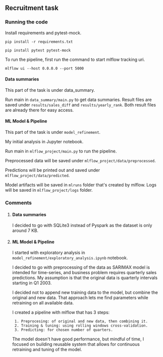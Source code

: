 ## Recruitment task

### Running the code

Install requirements and pytest-mock.

``pip install -r requirements.txt``

``pip install pytest pytest-mock``

To run the pipeline, first run the command to start mlflow tracking uri.

``mlflow ui --host 0.0.0.0 --port 5000``
#### Data summaries



This part of the task is under data_summary.

Run main in ``data_summary/main.py`` to get data summaries.
Result files are saved under ``results/sales_diff`` and ``results/yearly_rank``.
Both result files are already there for easy access.


#### ML Model & Pipeline

This part of the task is under ``model_refinement``.

My initial analysis in Jupyter notebook.

Run main in ``mlflow_project/main.py`` to run the pipeline.

Preprocessed data will be saved under ``mlflow_project/data/preprocessed``.

Predictions will be printed out and saved under ``mlflow_project/data/predicted``.

Model artifacts will be saved in ``mlruns`` folder that's created by mlflow.
Logs will be saved in ``mlflow_project/logs`` folder.


### Comments
1. #### Data summaries

    I decided to go with SQLite3 instead of Pyspark as the dataset is only around 7 KB.

2. #### ML Model & Pipeline

    I started with exploratory analysis in ``model_refinement/exploratory_analysis.ipynb`` notebook.
    
    I decided to go with preprocessing of the data as SARIMAX model is intended for time-series, and business 
    problem requires quarterly sales predictions. My assumption is that the original data is quarterly intervals starting in Q1 2003.
    
    I decided not to append new training data to the model, but combine the original and new data.
    That approach lets me find parameters while retraining on all available data.
    
    I created a pipeline with mlflow that has 3 steps: 

        1. Preprocesing: of original and new data, then combining it.
        2. Training & tuning: using rolling windows cross-validation.
        3. Predicting: for chosen number of quarters.
    The model doesn't have good performance, but mindful of time, I focused on building reusable system that allows for continuous retraining and tuning of the model.



